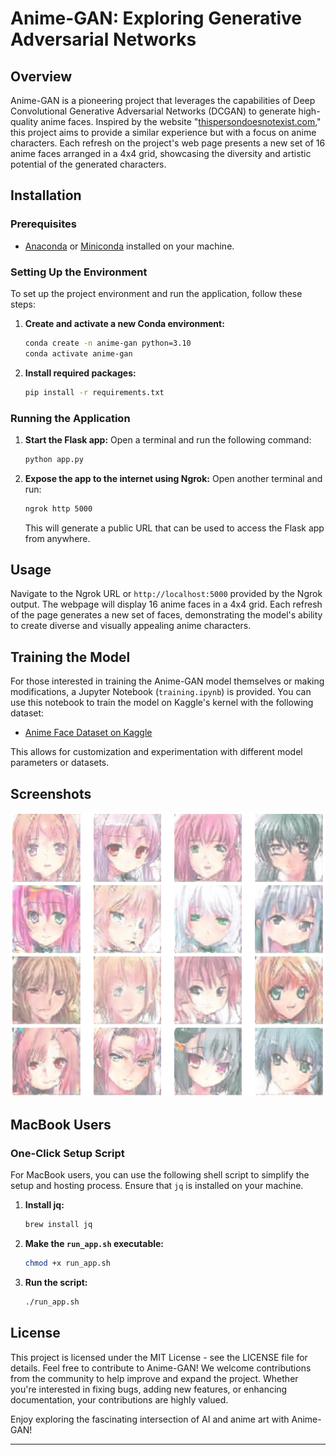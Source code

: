 # Anime-GAN: Exploring Generative Adversarial Networks

## Overview
Anime-GAN is a pioneering project that leverages the capabilities of Deep Convolutional Generative Adversarial Networks (DCGAN) to generate high-quality anime faces. Inspired by the website "[thispersondoesnotexist.com](https://thispersondoesnotexist.com)," this project aims to provide a similar experience but with a focus on anime characters. Each refresh on the project's web page presents a new set of 16 anime faces arranged in a 4x4 grid, showcasing the diversity and artistic potential of the generated characters.

## Installation

### Prerequisites
- [Anaconda](https://www.anaconda.com/) or [Miniconda](https://docs.anaconda.com/free/miniconda/index.html) installed on your machine.

### Setting Up the Environment
To set up the project environment and run the application, follow these steps:

1. **Create and activate a new Conda environment:**
   ```bash
   conda create -n anime-gan python=3.10
   conda activate anime-gan
   ```

2. **Install required packages:**
   ```bash
   pip install -r requirements.txt
   ```

### Running the Application

1. **Start the Flask app:**
   Open a terminal and run the following command:
   ```bash
   python app.py
   ```

2. **Expose the app to the internet using Ngrok:**
   Open another terminal and run:
   ```bash
   ngrok http 5000
   ```
   This will generate a public URL that can be used to access the Flask app from anywhere.

## Usage
Navigate to the Ngrok URL or `http://localhost:5000` provided by the Ngrok output. The webpage will display 16 anime faces in a 4x4 grid. Each refresh of the page generates a new set of faces, demonstrating the model's ability to create diverse and visually appealing anime characters.

## Training the Model
For those interested in training the Anime-GAN model themselves or making modifications, a Jupyter Notebook (`training.ipynb`) is provided. You can use this notebook to train the model on Kaggle's kernel with the following dataset:
- [Anime Face Dataset on Kaggle](https://www.kaggle.com/datasets/splcher/animefacedataset)

This allows for customization and experimentation with different model parameters or datasets.

## Screenshots
![Screenshot of the generations](Screenshot.png)

## MacBook Users

### One-Click Setup Script
For MacBook users, you can use the following shell script to simplify the setup and hosting process. Ensure that `jq` is installed on your machine.

1. **Install jq:**
   ```bash
   brew install jq
   ```

2. **Make the `run_app.sh` executable:**
   ```bash
   chmod +x run_app.sh
   ```

3. **Run the script:**
   ```bash
   ./run_app.sh
   ```

## License
This project is licensed under the MIT License - see the LICENSE file for details.
Feel free to contribute to Anime-GAN! We welcome contributions from the community to help improve and expand the project. Whether you're interested in fixing bugs, adding new features, or enhancing documentation, your contributions are highly valued.

Enjoy exploring the fascinating intersection of AI and anime art with Anime-GAN!

---
